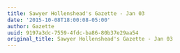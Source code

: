 ```yaml
---
title: Sawyer Hollenshead's Gazette - Jan 03
date: '2015-10-08T18:00:08-05:00'
author: Gazette
uuid: 9197a3dc-7559-4fdc-ba86-80b37e29aa54
original_title: Sawyer Hollenshead's Gazette - Jan 03
---
```


